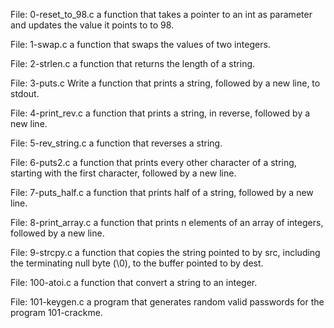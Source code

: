 File: 0-reset_to_98.c a function that takes a pointer to an int as parameter and updates the value it points to to 98.

File: 1-swap.c a function that swaps the values of two integers.

File: 2-strlen.c a function that returns the length of a string.

File: 3-puts.c Write a function that prints a string, followed by a new line, to stdout.

File: 4-print_rev.c a function that prints a string, in reverse, followed by a new line.

File: 5-rev_string.c a function that reverses a string.

File: 6-puts2.c a function that prints every other character of a string, starting with the first character, followed by a new line.

File: 7-puts_half.c a function that prints half of a string, followed by a new line.

File: 8-print_array.c a function that prints n elements of an array of integers, followed by a new line.

File: 9-strcpy.c a function that copies the string pointed to by src, including the terminating null byte (\0), to the buffer pointed to by dest.

File: 100-atoi.c a function that convert a string to an integer.

File: 101-keygen.c a program that generates random valid passwords for the program 101-crackme.
